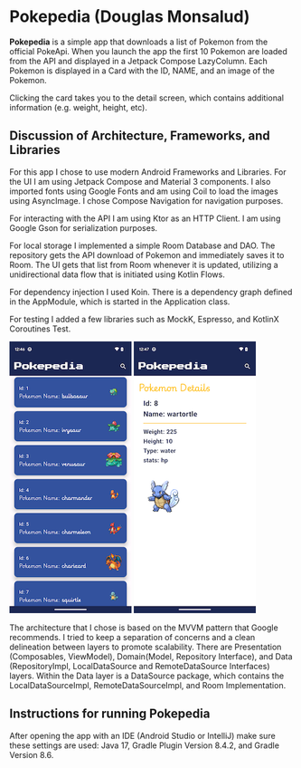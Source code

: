 # Pokepedia (Douglas Monsalud)

**Pokepedia** is a simple app that downloads a list of Pokemon from the official PokeApi. When you 
launch the app the first 10 Pokemon are loaded from the API and displayed in a Jetpack Compose 
LazyColumn. Each Pokemon is displayed in a Card with the ID, NAME, and an image of the Pokemon.

Clicking the card takes you to the detail screen, which contains additional information (e.g. 
weight, height, etc). 

## Discussion of Architecture, Frameworks, and Libraries
For this app I chose to use modern Android Frameworks and Libraries. For the UI I am
using Jetpack Compose and Material 3 components. I also imported fonts using Google Fonts and am 
using Coil to load the images using AsyncImage. I chose Compose Navigation for navigation purposes. 

For interacting with the API I am using Ktor as an HTTP Client. I am using Google Gson for 
serialization purposes.

For local storage I implemented a simple Room Database and DAO. The repository gets the API 
download of Pokemon and immediately saves it to Room. The UI gets that list from Room whenever it is 
updated, utilizing a unidirectional data flow that is initiated using Kotlin Flows.

For dependency injection I used Koin. There is a dependency graph defined in the AppModule, which is 
started in the Application class. 

For testing I added a few libraries such as MockK, Espresso, and KotlinX Coroutines Test.

![pokepedia_main_screen](images/pokepedia_main_screen.png)
![pokepedia_details](images/pokepedia_details.png)

The architecture that I chose is based on the MVVM pattern that Google recommends. I tried to keep a 
separation of concerns and a clean delineation between layers to promote scalability. There are 
Presentation (Composables, ViewModel), Domain(Model, Repository Interface), and Data (RepositoryImpl, 
LocalDataSource and RemoteDataSource Interfaces) layers. Within the Data layer is a DataSource 
package, which contains the LocalDataSourceImpl, RemoteDataSourceImpl, and Room Implementation.

## Instructions for running Pokepedia
After opening the app with an IDE (Android Studio or IntelliJ) make sure these settings are used:
Java 17, Gradle Plugin Version 8.4.2, and Gradle Version 8.6.
